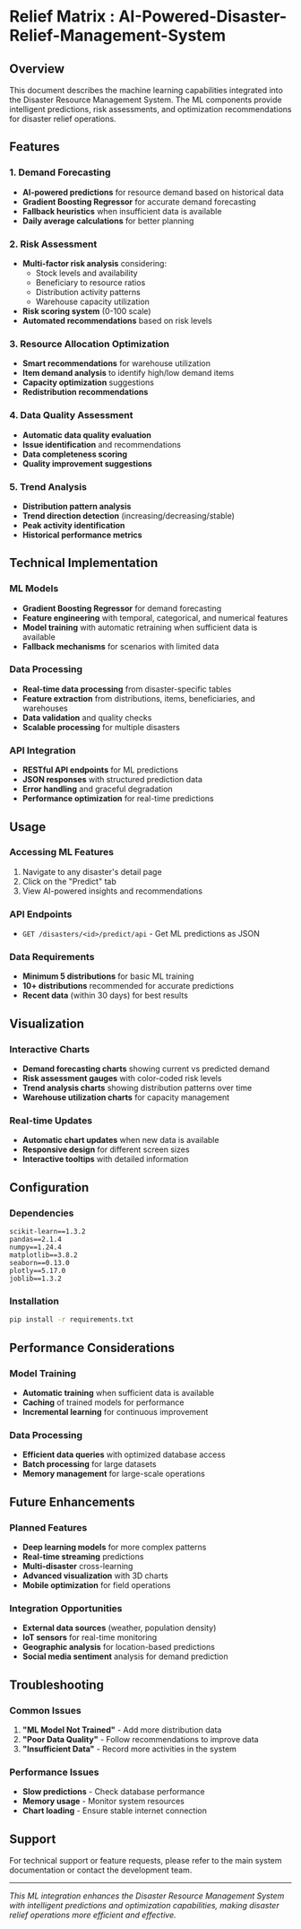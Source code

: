 # Relief Matrix : AI-Powered-Disaster-Relief-Management-System

## Overview

This document describes the machine learning capabilities integrated into the Disaster Resource Management System. The ML components provide intelligent predictions, risk assessments, and optimization recommendations for disaster relief operations.

## Features

### 1. Demand Forecasting
- **AI-powered predictions** for resource demand based on historical data
- **Gradient Boosting Regressor** for accurate demand forecasting
- **Fallback heuristics** when insufficient data is available
- **Daily average calculations** for better planning

### 2. Risk Assessment
- **Multi-factor risk analysis** considering:
  - Stock levels and availability
  - Beneficiary to resource ratios
  - Distribution activity patterns
  - Warehouse capacity utilization
- **Risk scoring system** (0-100 scale)
- **Automated recommendations** based on risk levels

### 3. Resource Allocation Optimization
- **Smart recommendations** for warehouse utilization
- **Item demand analysis** to identify high/low demand items
- **Capacity optimization** suggestions
- **Redistribution recommendations**

### 4. Data Quality Assessment
- **Automatic data quality evaluation**
- **Issue identification** and recommendations
- **Data completeness scoring**
- **Quality improvement suggestions**

### 5. Trend Analysis
- **Distribution pattern analysis**
- **Trend direction detection** (increasing/decreasing/stable)
- **Peak activity identification**
- **Historical performance metrics**

## Technical Implementation

### ML Models
- **Gradient Boosting Regressor** for demand forecasting
- **Feature engineering** with temporal, categorical, and numerical features
- **Model training** with automatic retraining when sufficient data is available
- **Fallback mechanisms** for scenarios with limited data

### Data Processing
- **Real-time data processing** from disaster-specific tables
- **Feature extraction** from distributions, items, beneficiaries, and warehouses
- **Data validation** and quality checks
- **Scalable processing** for multiple disasters

### API Integration
- **RESTful API endpoints** for ML predictions
- **JSON responses** with structured prediction data
- **Error handling** and graceful degradation
- **Performance optimization** for real-time predictions

## Usage

### Accessing ML Features
1. Navigate to any disaster's detail page
2. Click on the "Predict" tab
3. View AI-powered insights and recommendations

### API Endpoints
- `GET /disasters/<id>/predict/api` - Get ML predictions as JSON

### Data Requirements
- **Minimum 5 distributions** for basic ML training
- **10+ distributions** recommended for accurate predictions
- **Recent data** (within 30 days) for best results

## Visualization

### Interactive Charts
- **Demand forecasting charts** showing current vs predicted demand
- **Risk assessment gauges** with color-coded risk levels
- **Trend analysis charts** showing distribution patterns over time
- **Warehouse utilization charts** for capacity management

### Real-time Updates
- **Automatic chart updates** when new data is available
- **Responsive design** for different screen sizes
- **Interactive tooltips** with detailed information

## Configuration

### Dependencies
```
scikit-learn==1.3.2
pandas==2.1.4
numpy==1.24.4
matplotlib==3.8.2
seaborn==0.13.0
plotly==5.17.0
joblib==1.3.2
```

### Installation
```bash
pip install -r requirements.txt
```

## Performance Considerations

### Model Training
- **Automatic training** when sufficient data is available
- **Caching** of trained models for performance
- **Incremental learning** for continuous improvement

### Data Processing
- **Efficient data queries** with optimized database access
- **Batch processing** for large datasets
- **Memory management** for large-scale operations

## Future Enhancements

### Planned Features
- **Deep learning models** for more complex patterns
- **Real-time streaming** predictions
- **Multi-disaster** cross-learning
- **Advanced visualization** with 3D charts
- **Mobile optimization** for field operations

### Integration Opportunities
- **External data sources** (weather, population density)
- **IoT sensors** for real-time monitoring
- **Geographic analysis** for location-based predictions
- **Social media sentiment** analysis for demand prediction

## Troubleshooting

### Common Issues
1. **"ML Model Not Trained"** - Add more distribution data
2. **"Poor Data Quality"** - Follow recommendations to improve data
3. **"Insufficient Data"** - Record more activities in the system

### Performance Issues
- **Slow predictions** - Check database performance
- **Memory usage** - Monitor system resources
- **Chart loading** - Ensure stable internet connection

## Support

For technical support or feature requests, please refer to the main system documentation or contact the development team.

---

*This ML integration enhances the Disaster Resource Management System with intelligent predictions and optimization capabilities, making disaster relief operations more efficient and effective.*
